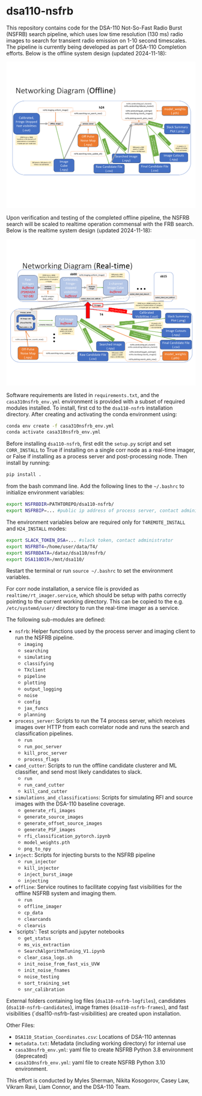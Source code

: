 # dsa110-nsfrb

This repository contains code for the DSA-110 Not-So-Fast Radio Burst (NSFRB) search pipeline, which uses low time resolution (130 ms) radio images to search for transient radio emission on 1-10 second timescales. The pipeline is currently being developed as part of DSA-110 Completion efforts. Below is the offline system design (updated 2024-11-18):

![NSFRBoffline](https://github.com/dsa110/dsa110-nsfrb/blob/development/NSFRB_T4_Offline_System_Diagram.png?raw=True)


Upon verification and testing of the completed offline pipeline, the NSFRB search will be scaled to realtime operation commensal with the FRB search. Below is the realtime system design (updated 2024-11-18):

![NSFRBrealtime](https://github.com/dsa110/dsa110-nsfrb/blob/development/NSFRB_T4_Realtime_System_Diagram.png?raw=True)

Software requirements are listed in `requirements.txt`, and the `casa310nsfrb_env.yml` environment is provided with a subset of required modules installed. To install, first cd to the `dsa110-nsfrb` installation directory. After creating and activating the conda environment using:

```bash
conda env create -f casa310nsfrb_env.yml
conda activate casa310nsfrb_env.yml
```

Before installing `dsa110-nsfrb`, first edit the `setup.py` script and set `CORR_INSTALL` to True if installing on a single corr node as a real-time imager, or False if installing as a process server and post-processing node. Then install by running:

```bash
pip install .
```

from the bash command line. Add the following lines to the `~/.bashrc` to initialize environment variables:

```bash
export NSFRBDIR=PATHTOREPO/dsa110-nsfrb/
export NSFRBIP=... #public ip address of process server, contact administrator
```

The environment variables below are required only for `T4REMOTE_INSTALL` and `H24_INSTALL` modes:

```bash
export SLACK_TOKEN_DSA=... #slack token, contact administrator
export NSFRBT4=/home/user/data/T4/
export NSFRBDATA=/dataz/dsa110/nsfrb/
export DSA110DIR=/mnt/dsa110/
```

Restart the terminal or run `source ~/.bashrc` to set the environment variables.


For corr node installation, a service file is provided as `realtime/rt_imager.service`, which should be setup with paths correctly pointing to the current working directory. This can be copied to the e.g. `/etc/systemd/user/` directory to run the real-time imager as a service. 

The following sub-modules are defined:

- `nsfrb`: Helper functions used by the process server and imaging client to run the NSFRB pipeline.
	- `imaging`
	- `searching`
	- `simulating`
	- `classifying`
	- `TXclient`
	- `pipeline`
	- `plotting`
	- `output_logging`
	- `noise`
	- `config`
	- `jax_funcs`
	- `planning`
- `process_server`: Scripts to run the T4 process server, which receives images over HTTP from each correlator node and runs the search and classification pipelines.
	- `run`
	- `run_poc_server`
	- `kill_proc_server`
	- `process_flags`
- `cand_cutter`: Scripts to run the offline candidate clusterer and ML classifier, and send most likely candidates to slack.
	- `run`
	- `run_cand_cutter`
	- `kill_cand_cutter`
- `simulations_and_classifications`: Scripts for simulating RFI and source images with the DSA-110 baseline coverage.
	- `generate_rfi_images`
	- `generate_source_images`
	- `generate_offset_source_images`
	- `generate_PSF_images`
	- `rfi_classification_pytorch.ipynb`
	- `model_weights.pth`
	- `png_to_npy`
- `inject`: Scripts for injecting bursts to the NSFRB pipeline
	- `run_injector`
	- `kill_injector`
	- `inject_burst_image`
	- `injecting`
- `offline`: Service routines to facilitate copying fast visibilities for the offline NSFRB system and imaging them.
	- `run`
	- `offline_imager`
	- `cp_data`
	- `clearcands`
	- `clearvis`
- `scripts': Test scripts and jupyter notebooks
	- `get_status`
	- `ms_vis_extraction`
	- `SearchAlgorithmTuning_V1.ipynb`
	- `clear_casa_logs.sh`
	- `init_noise_from_fast_vis_UVW`
	- `init_noise_fnames`
	- `noise_testing`
	- `sort_training_set`
	- `snr_calibration`

External folders containing log files (`dsa110-nsfrb-logfiles`), candidates (`dsa110-nsfrb-candidates`), image frames (`dsa110-nsfrb-frames`), and fast visibilities (`dsa110-nsfrb-fast-visibilities) are created upon installation.

Other Files:

- `DSA110_Station_Coordinates.csv`: Locations of DSA-110 antennas
- `metadata.txt`: Metadata (including working directory) for internal use
- `casa38nsfrb_env.yml`: yaml file to create NSFRB Python 3.8 environment (deprecated)
- `casa310nsfrb_env.yml`: yaml file to create NSFRB Python 3.10 environment.

This effort is conducted by Myles Sherman, Nikita Kosogorov, Casey Law, Vikram Ravi, Liam Connor, and the DSA-110 Team.

